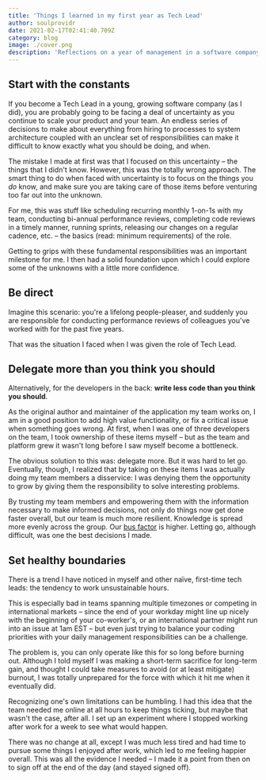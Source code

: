 ```yaml
---
title: 'Things I learned in my first year as Tech Lead'
author: soulprovidr
date: 2021-02-17T02:41:40.709Z
category: blog
image: ./cover.png
description: 'Reflections on a year of management in a software company.'
---
```


## Start with the constants

If you become a Tech Lead in a young, growing software company (as I did), you are probably going to be facing a deal of uncertainty as you continue to scale your product and your team. An endless series of decisions to make about everything from hiring to processes to system architecture coupled with an unclear set of responsibilities can make it difficult to know exactly what you should be doing, and when.

The mistake I made at first was that I focused on this uncertainty – the things that I didn't know. However, this was the totally wrong approach. The smart thing to do when faced with uncertainty is to focus on the things you _do_ know, and make sure you are taking care of those items before venturing too far out into the unknown.

For me, this was stuff like scheduling recurring monthly 1-on-1s with my team, conducting bi-annual performance reviews, completing code reviews in a timely manner, running sprints, releasing our changes on a regular cadence, etc. – the basics (read: minimum requirements) of the role.

Getting to grips with these fundamental responsibilities was an important milestone for me. I then had a solid foundation upon which I could explore some of the unknowns with a little more confidence.

## Be direct

Imagine this scenario: you're a lifelong people-pleaser, and suddenly you are responsible for conducting performance reviews of colleagues you've worked with for the past five years.

That was the situation I faced when I was given the role of Tech Lead.

## Delegate more than you think you should

Alternatively, for the developers in the back: **write less code than you think you should**.

As the original author and maintainer of the application my team works on, I am in a good position to add high value functionality, or fix a critical issue when something goes wrong. At first, when I was one of three developers on the team, I took ownership of these items myself – but as the team and platform grew it wasn't long before I saw myself become a bottleneck.

The obvious solution to this was: delegate more. But it was hard to let go. Eventually, though, I realized that by taking on these items I was actually doing my team members a disservice: I was denying them the opportunity to grow by giving them the responsibility to solve interesting problems.

By trusting my team members and empowering them with the information necessary to make informed decisions, not only do things now get done faster overall, but our team is much more resilient. Knowledge is spread more evenly across the group. Our [bus factor](https://en.wikipedia.org/wiki/Bus_factor) is higher. Letting go, although difficult, was one the best decisions I made.

## Set healthy boundaries

There is a trend I have noticed in myself and other naïve, first-time tech leads: the tendency to work unsustainable hours.

This is especially bad in teams spanning multiple timezones or competing in international markets – since the end of your workday might line up nicely with the beginning of your co-worker's, or an international partner might run into an issue at 1am EST – but even just trying to balance your coding priorities with your daily management responsibilities can be a challenge.

The problem is, you can only operate like this for so long before burning out. Although I told myself I was making a short-term sacrifice for long-term gain, and thought I could take measures to avoid (or at least mitigate) burnout, I was totally unprepared for the force with which it hit me when it eventually did.

Recognizing one's own limitations can be humbling. I had this idea that the team needed me online at all hours to keep things ticking, but maybe that wasn't the case, after all. I set up an experiment where I stopped working after work for a week to see what would happen.

There was no change at all, except I was much less tired and had time to pursue some things I enjoyed after work, which led to me feeling happier overall. This was all the evidence I needed – I made it a point from then on to sign off at the end of the day (and stayed signed off).
